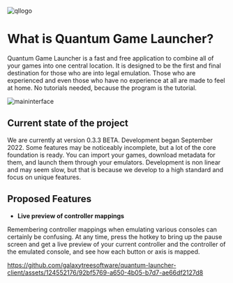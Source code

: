 ![qllogo](https://github.com/galaxytreesoftware/quantum-launcher-client/assets/124552176/78b9da8b-5fef-4f13-a9d6-7a263b2ca7fb)

# What is Quantum Game Launcher?
Quantum Game Launcher is a fast and free application to combine all of your games into one central location. It is designed to be the first and final destination for those who are into legal emulation. Those who are experienced and even those who have no experience at all are made to feel at home. No tutorials needed, because the program is the tutorial.

![maininterface](https://github.com/galaxytreesoftware/quantum-launcher-client/assets/124552176/04295656-04c2-443c-9a04-e9259f081084)


## Current state of the project
We are currently at version 0.3.3 BETA. Development began September 2022. Some features may be noticeably incomplete, but a lot of the core foundation is ready. You can import your games, download metadata for them, and launch them through your emulators. Development is non linear and may seem slow, but that is because we develop to a high standard and focus on unique features.

## Proposed Features

- **Live preview of controller mappings**

Remembering controller mappings when emulating various consoles can certainly be confusing. At any time, press the hotkey to bring up the pause screen and get a live preview of your current controller and the controller of the emulated console, and see how each button or axis is mapped. 

https://github.com/galaxytreesoftware/quantum-launcher-client/assets/124552176/92bf5769-a650-4b05-b7d7-ae66df2127d8

